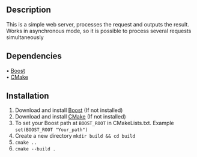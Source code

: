 ## Description
This is a simple web server, processes the request and outputs the result. Works in asynchronous mode, so it is possible to process several requests simultaneously


## Dependencies
• <a href="https://boost.org">Boost</a> <br>
• <a href="https://cmake.org/">CMake</a>


## Installation
1. Download and install <a href="https://boost.org">Boost</a> (If not installed)
2. Download and install <a href="https://cmake.org/download/">CMake</a> (If not installed)
3. To set your Boost path at `BOOST_ROOT` in CMakeLists.txt. Example ```set(BOOST_ROOT "Your_path")```
4. Create a new directory ``` mkdir build && cd build ```
5. ```cmake ..```
6. ```cmake --build .```
